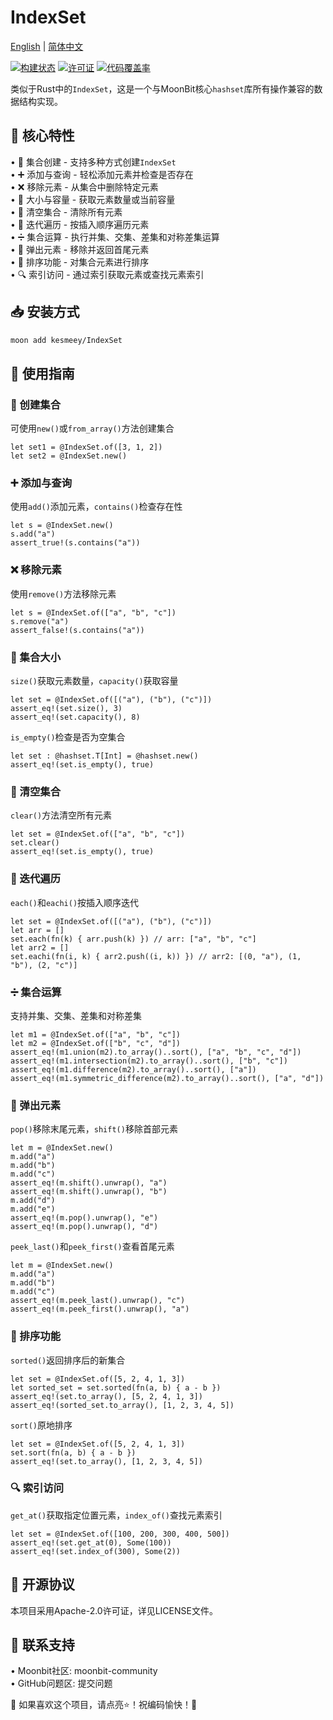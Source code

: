 # IndexSet

[English](https://github.com/moonbit-community/IndexSet/blob/master/README.md) | [简体中文](https://github.com/moonbit-community/IndexSet/blob/master/README_zh_CN.md)

[![构建状态](https://img.shields.io/github/actions/workflow/status/moonbit-community/unicodeUtil/ci.yml)](https://github.com/moonbit-community/IndexSet/actions)  [![许可证](https://img.shields.io/github/license/moonbit-community/unicodeUtil)](LICENSE)  [![代码覆盖率](https://codecov.io/gh/moonbit-community/NyaSearch/branch/main/graph/badge.svg)](https://codecov.io/gh/moonbit-community/IndexSet)  

类似于Rust中的`IndexSet`，这是一个与MoonBit核心`hashset`库所有操作兼容的数据结构实现。

## 🚀 核心特性
• 🔄 集合创建 - 支持多种方式创建`IndexSet`  
• ➕ 添加与查询 - 轻松添加元素并检查是否存在  
• ❌ 移除元素 - 从集合中删除特定元素  
• 📏 大小与容量 - 获取元素数量或当前容量  
• 🧹 清空集合 - 清除所有元素  
• 🔄 迭代遍历 - 按插入顺序遍历元素  
• ➗ 集合运算 - 执行并集、交集、差集和对称差集运算  
• 🧹 弹出元素 - 移除并返回首尾元素  
• 🔄 排序功能 - 对集合元素进行排序  
• 🔍 索引访问 - 通过索引获取元素或查找元素索引

## 📥 安装方式
```bash
moon add kesmeey/IndexSet
```

## 🚀 使用指南

### 🔨 创建集合
可使用`new()`或`from_array()`方法创建集合

```moonbit
let set1 = @IndexSet.of([3, 1, 2])
let set2 = @IndexSet.new()
```

### ➕ 添加与查询
使用`add()`添加元素，`contains()`检查存在性

```moonbit
let s = @IndexSet.new()
s.add("a")
assert_true!(s.contains("a"))
```

### ❌ 移除元素
使用`remove()`方法移除元素

```moonbit
let s = @IndexSet.of(["a", "b", "c"])
s.remove("a")
assert_false!(s.contains("a"))
```

### 📏 集合大小
`size()`获取元素数量，`capacity()`获取容量

```moonbit
let set = @IndexSet.of([("a"), ("b"), ("c")])
assert_eq!(set.size(), 3)
assert_eq!(set.capacity(), 8)
```

`is_empty()`检查是否为空集合

```moonbit
let set : @hashset.T[Int] = @hashset.new()
assert_eq!(set.is_empty(), true)
```

### 🧹 清空集合
`clear()`方法清空所有元素

```moonbit
let set = @IndexSet.of(["a", "b", "c"])
set.clear()
assert_eq!(set.is_empty(), true)
```

### 🔄 迭代遍历
`each()`和`eachi()`按插入顺序迭代

```moonbit
let set = @IndexSet.of([("a"), ("b"), ("c")])
let arr = []
set.each(fn(k) { arr.push(k) }) // arr: ["a", "b", "c"]
let arr2 = []
set.eachi(fn(i, k) { arr2.push((i, k)) }) // arr2: [(0, "a"), (1, "b"), (2, "c")]
```

### ➗ 集合运算
支持并集、交集、差集和对称差集

```moonbit
let m1 = @IndexSet.of(["a", "b", "c"])
let m2 = @IndexSet.of(["b", "c", "d"])
assert_eq!(m1.union(m2).to_array()..sort(), ["a", "b", "c", "d"])
assert_eq!(m1.intersection(m2).to_array()..sort(), ["b", "c"])
assert_eq!(m1.difference(m2).to_array()..sort(), ["a"])
assert_eq!(m1.symmetric_difference(m2).to_array()..sort(), ["a", "d"])
```

### 🧹 弹出元素
`pop()`移除末尾元素，`shift()`移除首部元素

```moonbit
let m = @IndexSet.new()
m.add("a")
m.add("b")
m.add("c")
assert_eq!(m.shift().unwrap(), "a")
assert_eq!(m.shift().unwrap(), "b")
m.add("d")
m.add("e")
assert_eq!(m.pop().unwrap(), "e")
assert_eq!(m.pop().unwrap(), "d")
```

`peek_last()`和`peek_first()`查看首尾元素

```moonbit
let m = @IndexSet.new()
m.add("a")
m.add("b")
m.add("c")
assert_eq!(m.peek_last().unwrap(), "c")
assert_eq!(m.peek_first().unwrap(), "a")
```

### 🔄 排序功能
`sorted()`返回排序后的新集合

```moonbit
let set = @IndexSet.of([5, 2, 4, 1, 3])
let sorted_set = set.sorted(fn(a, b) { a - b })
assert_eq!(set.to_array(), [5, 2, 4, 1, 3])
assert_eq!(sorted_set.to_array(), [1, 2, 3, 4, 5])
```

`sort()`原地排序

```moonbit
let set = @IndexSet.of([5, 2, 4, 1, 3])
set.sort(fn(a, b) { a - b })
assert_eq!(set.to_array(), [1, 2, 3, 4, 5])
```

### 🔍 索引访问
`get_at()`获取指定位置元素，`index_of()`查找元素索引

```moonbit
let set = @IndexSet.of([100, 200, 300, 400, 500])
assert_eq!(set.get_at(0), Some(100))
assert_eq!(set.index_of(300), Some(2))
```

## 📜 开源协议
本项目采用Apache-2.0许可证，详见LICENSE文件。

## 📢 联系支持
• Moonbit社区: moonbit-community  
• GitHub问题区: 提交问题  

👋 如果喜欢这个项目，请点亮⭐！祝编码愉快！🚀